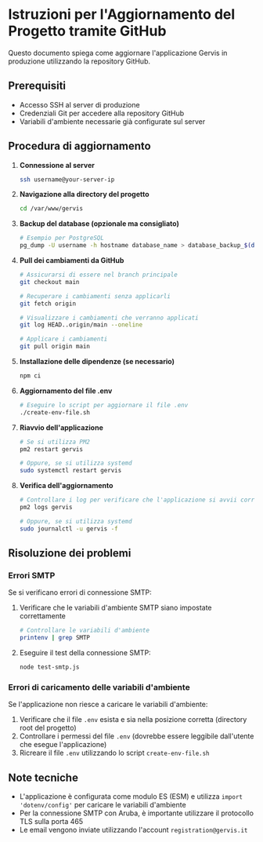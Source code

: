 # Istruzioni per l'Aggiornamento del Progetto tramite GitHub

Questo documento spiega come aggiornare l'applicazione Gervis in produzione utilizzando la repository GitHub.

## Prerequisiti

- Accesso SSH al server di produzione
- Credenziali Git per accedere alla repository GitHub
- Variabili d'ambiente necessarie già configurate sul server

## Procedura di aggiornamento

1. **Connessione al server**

   ```bash
   ssh username@your-server-ip
   ```

2. **Navigazione alla directory del progetto**

   ```bash
   cd /var/www/gervis
   ```

3. **Backup del database (opzionale ma consigliato)**

   ```bash
   # Esempio per PostgreSQL
   pg_dump -U username -h hostname database_name > database_backup_$(date +%Y%m%d).sql
   ```

4. **Pull dei cambiamenti da GitHub**

   ```bash
   # Assicurarsi di essere nel branch principale
   git checkout main
   
   # Recuperare i cambiamenti senza applicarli
   git fetch origin
   
   # Visualizzare i cambiamenti che verranno applicati
   git log HEAD..origin/main --oneline
   
   # Applicare i cambiamenti
   git pull origin main
   ```

5. **Installazione delle dipendenze (se necessario)**

   ```bash
   npm ci
   ```

6. **Aggiornamento del file .env**

   ```bash
   # Eseguire lo script per aggiornare il file .env
   ./create-env-file.sh
   ```

7. **Riavvio dell'applicazione**

   ```bash
   # Se si utilizza PM2
   pm2 restart gervis
   
   # Oppure, se si utilizza systemd
   sudo systemctl restart gervis
   ```

8. **Verifica dell'aggiornamento**

   ```bash
   # Controllare i log per verificare che l'applicazione si avvii correttamente
   pm2 logs gervis
   
   # Oppure, se si utilizza systemd
   sudo journalctl -u gervis -f
   ```

## Risoluzione dei problemi

### Errori SMTP

Se si verificano errori di connessione SMTP:

1. Verificare che le variabili d'ambiente SMTP siano impostate correttamente

   ```bash
   # Controllare le variabili d'ambiente
   printenv | grep SMTP
   ```

2. Eseguire il test della connessione SMTP:

   ```bash
   node test-smtp.js
   ```

### Errori di caricamento delle variabili d'ambiente

Se l'applicazione non riesce a caricare le variabili d'ambiente:

1. Verificare che il file `.env` esista e sia nella posizione corretta (directory root del progetto)
2. Controllare i permessi del file `.env` (dovrebbe essere leggibile dall'utente che esegue l'applicazione)
3. Ricreare il file `.env` utilizzando lo script `create-env-file.sh`

## Note tecniche

- L'applicazione è configurata come modulo ES (ESM) e utilizza `import 'dotenv/config'` per caricare le variabili d'ambiente
- Per la connessione SMTP con Aruba, è importante utilizzare il protocollo TLS sulla porta 465
- Le email vengono inviate utilizzando l'account `registration@gervis.it`